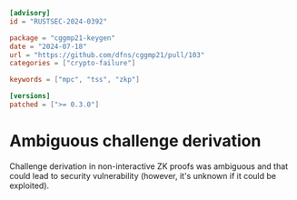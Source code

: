 ```toml
[advisory]
id = "RUSTSEC-2024-0392"

package = "cggmp21-keygen"
date = "2024-07-18"
url = "https://github.com/dfns/cggmp21/pull/103"
categories = ["crypto-failure"]

keywords = ["mpc", "tss", "zkp"]

[versions]
patched = [">= 0.3.0"]
```

# Ambiguous challenge derivation

Challenge derivation in non-interactive ZK proofs was ambiguous and that could lead
to security vulnerability (however, it's unknown if it could be exploited).

